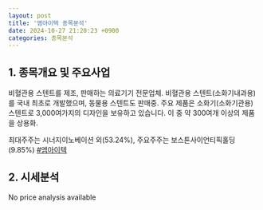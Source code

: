 ```yaml
---
layout: post
title: '엠아이텍 종목분석'
date: 2024-10-27 21:20:23 +0900
categories: 종목분석
---
```


## 1. 종목개요 및 주요사업

비혈관용 스텐트를 제조, 판매하는 의료기기 전문업체. 비혈관용 스텐트(소화기내과용)를 국내 최초로 개발했으며, 동물용 스텐트도 판매중. 주요 제품은 소화기(소화기관용) 스텐트로 3,000여가지의 디자인을 보유하고 있습니다. 이 중 약 300여개 이상의 제품을 상용화.

최대주주는 시너지이노베이션 외(53.24%), 주요주주는 보스톤사이언티픽홀딩(9.85%)
[#엠아이텍](#)

## 2. 시세분석

No price analysis available
